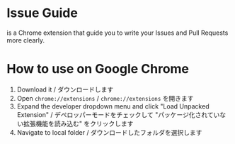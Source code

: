 # Issue Guide
is a Chrome extension that guide you to write your Issues and Pull Requests more clearly.

# How to use on Google Chrome

1. Download it  / ダウンロードします
2. Open `chrome://extensions` / `chrome://extensions` を開きます
3. Expand the developer dropdown menu and click "Load Unpacked Extension" / デペロッパーモードをチェックして "パッケージ化されていない拡張機能を読み込む" をクリックします
4. Navigate to local folder / ダウンロードしたフォルダを選択します
